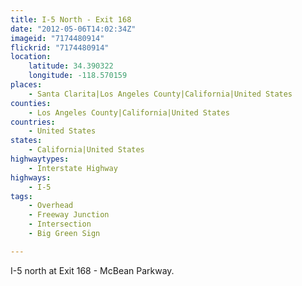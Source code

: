 ```yaml
---
title: I-5 North - Exit 168
date: "2012-05-06T14:02:34Z"
imageid: "7174480914"
flickrid: "7174480914"
location:
    latitude: 34.390322
    longitude: -118.570159
places:
    - Santa Clarita|Los Angeles County|California|United States
counties:
    - Los Angeles County|California|United States
countries:
    - United States
states:
    - California|United States
highwaytypes:
    - Interstate Highway
highways:
    - I-5
tags:
    - Overhead
    - Freeway Junction
    - Intersection
    - Big Green Sign

---
```

I-5 north at Exit 168 - McBean Parkway.